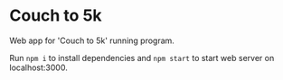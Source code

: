 # Couch to 5k
Web app for 'Couch to 5k' running program.

Run `npm i` to install dependencies and `npm start` to start web server on localhost:3000.
